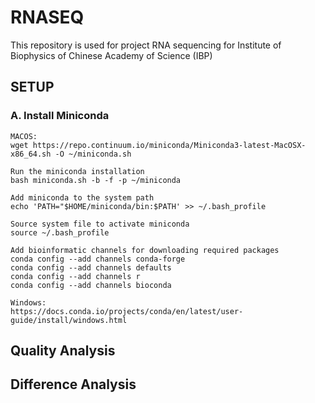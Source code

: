 # RNASEQ
This repository is used for project RNA sequencing for Institute of Biophysics of Chinese Academy of Science (IBP)
## SETUP
### A. Install Miniconda
```
MACOS:
wget https://repo.continuum.io/miniconda/Miniconda3-latest-MacOSX-x86_64.sh -O ~/miniconda.sh

Run the miniconda installation
bash miniconda.sh -b -f -p ~/miniconda

Add miniconda to the system path
echo 'PATH="$HOME/miniconda/bin:$PATH' >> ~/.bash_profile

Source system file to activate miniconda
source ~/.bash_profile

Add bioinformatic channels for downloading required packages
conda config --add channels conda-forge
conda config --add channels defaults
conda config --add channels r
conda config --add channels bioconda

Windows:
https://docs.conda.io/projects/conda/en/latest/user-guide/install/windows.html
```
## Quality Analysis
## Difference Analysis


